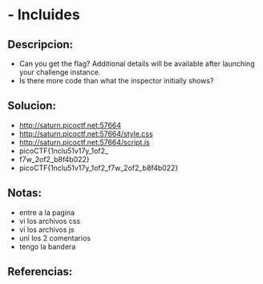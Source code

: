 #  - Incluides

## Descripcion:
* Can you get the flag?
Additional details will be available after launching your challenge instance.
* Is there more code than what the inspector initially shows?

## Solucion:
* http://saturn.picoctf.net:57664
* http://saturn.picoctf.net:57664/style.css
* http://saturn.picoctf.net:57664/script.js
* picoCTF{1nclu51v17y_1of2_
* f7w_2of2_b8f4b022}
* picoCTF{1nclu51v17y_1of2_f7w_2of2_b8f4b022}

## Notas:
* entre a la pagina
* vi los archivos css
* vi los archivos js
* uni los 2 comentarios
* tengo la bandera

## Referencias: